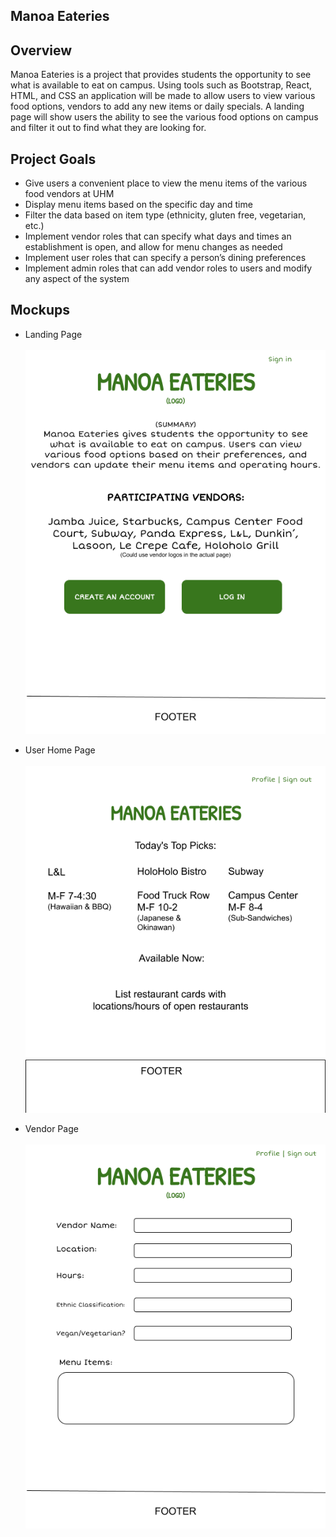 ## Manoa Eateries


## Overview
Manoa Eateries is a project that provides students the opportunity to see what is available to eat on campus. Using tools such as Bootstrap, React, HTML, and CSS an application will be made to allow users to view various food options, vendors to add any new items or daily specials. A landing page will show users the ability to see the various food options on campus and filter it out to find what they are looking for.

## Project Goals
- Give users a convenient place to view the menu items of the various food vendors at UHM
- Display menu items based on the specific day and time
- Filter the data based on item type (ethnicity, gluten free, vegetarian, etc.)
- Implement vendor roles that can specify what days and times an establishment is open, and allow for menu changes as needed
- Implement user roles that can specify a person’s dining preferences
- Implement admin roles that can add vendor roles to users and modify any aspect of the system

## Mockups
- Landing Page
<br/><br/>![](images/LandingPageMockup.png)


- User Home Page
<br/><br/>![](images/UserHomeMockup.png)


- Vendor Page
<br/><br/>![](images/VendorPageMockup.png)
